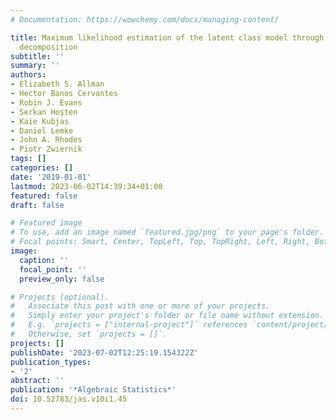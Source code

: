 ```yaml
---
# Documentation: https://wowchemy.com/docs/managing-content/

title: Maximum likelihood estimation of the latent class model through model boundary
  decomposition
subtitle: ''
summary: ''
authors:
- Elizabeth S. Allman
- Hector Banos Cervantes
- Robin J. Evans
- Serkan Hoşten
- Kaie Kubjas
- Daniel Lemke
- John A. Rhodes
- Piotr Zwiernik
tags: []
categories: []
date: '2019-01-01'
lastmod: 2023-06-02T14:39:34+01:00
featured: false
draft: false

# Featured image
# To use, add an image named `featured.jpg/png` to your page's folder.
# Focal points: Smart, Center, TopLeft, Top, TopRight, Left, Right, BottomLeft, Bottom, BottomRight.
image:
  caption: ''
  focal_point: ''
  preview_only: false

# Projects (optional).
#   Associate this post with one or more of your projects.
#   Simply enter your project's folder or file name without extension.
#   E.g. `projects = ["internal-project"]` references `content/project/deep-learning/index.md`.
#   Otherwise, set `projects = []`.
projects: []
publishDate: '2023-07-02T12:25:19.154322Z'
publication_types:
- '2'
abstract: ''
publication: '*Algebraic Statistics*'
doi: 10.52783/jas.v10i1.45
---
```


